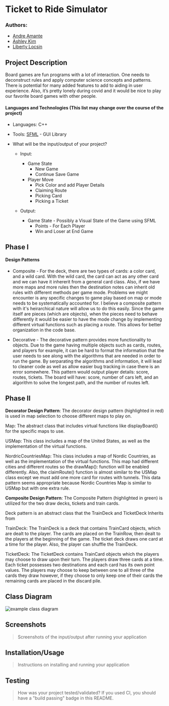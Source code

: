  > <!-- As you complete each section you **must** remove the prompt text. Every *turnin* of this project includes points for formatting of this README so keep it clean and keep it up to date. 
 > Prompt text is any lines beginning with "\>"
 > Replace anything between \<...\> with your project specifics and remove angle brackets. For example, you need to name your project and replace the header right below this line with that title (no angle brackets). -->
# Ticket to Ride Simulator
### Authors: 
* [Andre Amante](https://github.com/Alamode89) 
* [Ashley Kim](https://github.com/ashley-kim22) 
* [Liberty Locsin](https://github.com/libii)
 <!--
 > You will be forming a group of **THREE** students and working on an interesting project. A list of proposed project ideas that have been successful in previous quarters is given in the project specifications link on iLearn. You can select an idea from the list and decide which design patterns you will use to implement it. If you want to propose your own original idea, you will have to contact an instructor to discuss the project and obtain written permission before you submit your project proposal. Your project needs to implement two design patterns.The project work should be divided almost equally among team members and each member is expected to work on at least one design pattern (more than one partner may work on a pattern) and some of its test cases. You can of course help each other, but it needs to be clear who will be responsible for which patterns and for which features.
 
 > ## Expectations
 > * Incorporate **at least two** distinct design patterns. You need to include at least *one* design pattern that we will teach this session:
 >   * Composite, Strategy, Abstract Factory, Visitor, or Decorator
 > * All design patterns need to be linked together (it can't be two distinct projects)
 > * Your project should be implemented in C++. If you wish to choose anoher programming language (e.g. Java, Python), please discuss with your lab TA to obtain permission.
 > * You can incorporate additional technologies/tools but they must be approved (in writing) by the instructor or the TA.
 > * Each member of the group **must** be committing code regularly and make sure their code is correctly attributed to them. We will be checking attributions to determine if there was equal contribution to the project.
> * All project phases are to be submitted to this GitHub repository. You should modify this README file to reflect the different phases of the project. In addition, you should regularly hold sprint meetings with your group.
-->
## Project Description

 Board games are fun programs with a lot of interaction. One needs to deconstruct rules and apply computer science concepts and patterns. There is potential for many added features to add to aiding in user experience. Also, it’s pretty lonely during covid and it would be nice to play our favorite board games with other people.
 #### Languages and Technologies (This list may change over the course of the project)
* Languages: C++
* Tools: [SFML](https://www.sfml-dev.org/) - GUI Library

* What will be the input/output of your project?
    * Input: 
        * Game State
            * New Game
            * Continue Save Game
        * Player Move
            * Pick Color and add Player Details
            * Claiming Route
            * Picking Card
            * Picking a Ticket
 
    * Output: 
        * Game State - Possibly a Visual State of the Game using SFML
            * Points - For Each Player
            * Win and Loser at End Game
 ## Phase I
#### Design Patterns
* Composite - For the deck, there are two types of cards: a color card, and a wild card. With the wild card, the card can act as any other card and we can have it   inhererit from a general card class. Also, if we have more maps and more rules then the destination notes can inherit old rules with different methods per game mode. Problems we might encounter is any specific changes to game play based on map or mode needs to be systematically accounted for. I believe a composite pattern with it's heirarchical nature will allow us to do this easily. Since the game itself are pieces (which are objects), when the pieces need to behave differently it would be easier to have the mode change by implementing different virtual functions such as placing a route. This allows for better organization in the code base.

* Decorative - The decorative pattern provides more functionality to objects.  Due to the game having multiple objects such as cards, routes, and players for example, it can be hard to format the information that the user needs to see along with the algorithms that are needed in order to run the game. By serparating the algorithms and information,  it will lead to cleaner code as well as allow easier bug tracking in case there is an error somewhere. This pattern would output player details: score, routes, tickets. The board will have: score, number of cars left, and an algorithm to solve the longest path, and the number of routes left.

<!--
 > * This description should be in enough detail that the TA/instructor can determine the complexity of the project and if it is sufficient for the team members to complete in the time allotted. -->
 ## Phase II
**Decorator Design Pattern**: The decorator design pattern (highlighted in red) is used in map selection to choose different maps to play on. 

Map: The abstract class that includes virtual functions like displayBoard() for the specific maps to use. 

USMap: This class includes a map of the United States, as well as the implementation of the virtual functions. 

NordricCountriesMap: This class includes a map of Nordic Countries, as well as the implementation of the virtual functions. This map had different cities and different routes so the drawMap(): function will be enabled differently. Also, the claimRoute() function is almost similar to the USMap class except we must add one more card for routes with tunnels. This data pattern seems appropriate because Nordic Countries Map is similar to USMap but with one extra rule.

**Composite Design Pattern**: The Composite Pattern (highlighted in green) is utilized for the two draw decks, tickets and train cards.

Deck pattern is an abstract class that the TrainDeck and TicketDeck Inherits from

TrainDeck: The TrainDeck is a deck that contains TrainCard objects, which are dealt to the player. The cards are placed on the TrainRow, then dealt to the players at the beginning of the game. The ticket deck draws one card at a time for the player. Also, the player can shuffle the TrainDeck.

TicketDeck: The TicketDeck contains TrainCard objects which the players may choose to draw upon their turn. The players draw three cards at a time. Each ticket possesses two destinations and each card has its own point values. The players may choose to keep between one to all three of the cards they draw however, if they choose to only keep one of their cards the remaining cards are placed in the discard pile.


<!-- 
 > In addition to completing the "Class Diagram" section below, you will need to 
 > * Set up your GitHub project board as a Kanban board for the project. It should have columns that map roughly to 
 >   * Backlog, TODO, In progress, In testing, Done
 >   * You can change these or add more if you'd like, but we should be able to identify at least these.
 > * There is no requirement for automation in the project board but feel free to explore those options.
 > * Create an "Epic" (note) for each feature and each design pattern and assign them to the appropriate team member. Place these in the `Backlog` column
 > * Complete your first *sprint planning* meeting to plan out the next 7 days of work.
 >   * Create smaller development tasks as issues and assign them to team members. Place these in the `Backlog` column.
 >   * These cards should represent roughly 7 days worth of development time for your team, taking you until your first meeting with the TA-->
## Class Diagram
<!--  Include a class diagram(s) for each design pattern and a description of the diagram(s). Your class diagram(s) should include all the main classes you plan for the project. This should be in sufficient detail that another group could pick up the project this point and successfully complete it. Use proper OMT notation (as discussed in the course slides). You may combine multiple design patterns into one diagram if you'd like, but it needs to be clear which portion of the diagram represents which design pattern (either in the diagram or in the description). -->
 
![example class diagram](https://github.com/cs100/final-project-aaman009-akim291-llocs001/blob/master/ClassDiagram.png?raw=true)
<!--
## Phase III
 > You will need to schedule a check-in with the TA (during lab hours or office hours). Your entire team must be present. 
 > * Before the meeting you should perform a sprint plan like you did in Phase II
 > * In the meeting with your TA you will discuss: 
 >   - How effective your last sprint was (each member should talk about what they did)
 >   - Any tasks that did not get completed last sprint, and how you took them into consideration for this sprint
 >   - Any bugs you've identified and created issues for during the sprint. Do you plan on fixing them in the next sprint or are they lower priority?
 >   - What tasks you are planning for this next sprint.

 > ## Final deliverable
 > All group members will give a demo to the TA during lab time. The TA will check the demo and the project GitHub repository and ask a few questions to all the team members. 
 > Before the demo, you should do the following:
 > * Complete the sections below (i.e. Screenshots, Installation/Usage, Testing)
 > * Plan one more sprint (that you will not necessarily complete before the end of the quarter). Your In-progress and In-testing columns should be empty (you are not doing more work currently) but your TODO column should have a full sprint plan in it as you have done before. This should include any known bugs (there should be some) or new features you would like to add. These should appear as issues/cards on your Kanban board. 
  -->
 ## Screenshots
 > Screenshots of the input/output after running your application
 ## Installation/Usage
 > Instructions on installing and running your application
 ## Testing
 > How was your project tested/validated? If you used CI, you should have a "build passing" badge in this README.

